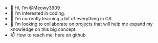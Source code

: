 - 👋 Hi, I’m @Meowy3909
- 👀 I’m interested in coding.
- 🌱 I’m currently learning a bit of everything in CS.
- 💞️ I’m looking to collaborate on projects that will help me expand my knowledge on this big concept.
- 📫 How to reach me: here on github

<!---
Meowy3909/Meowy3909 is a ✨ special ✨ repository because its `README.md` (this file) appears on your GitHub profile.
You can click the Preview link to take a look at your changes.
--->
